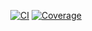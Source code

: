 <div style="text-align: center">

[![CI](https://img.shields.io/github/actions/workflow/status/mrsmrynk/aviary/ci.yaml?branch=main&color=black&label=CI&logo=GitHub)](https://github.com/mrsmrynk/aviary/actions/workflows/ci.yaml)
[![Coverage](https://img.shields.io/codecov/c/github/mrsmrynk/aviary/main?color=black&label=Coverage&logo=codecov&logoColor=white)](https://app.codecov.io/gh/mrsmrynk/aviary)

</div>